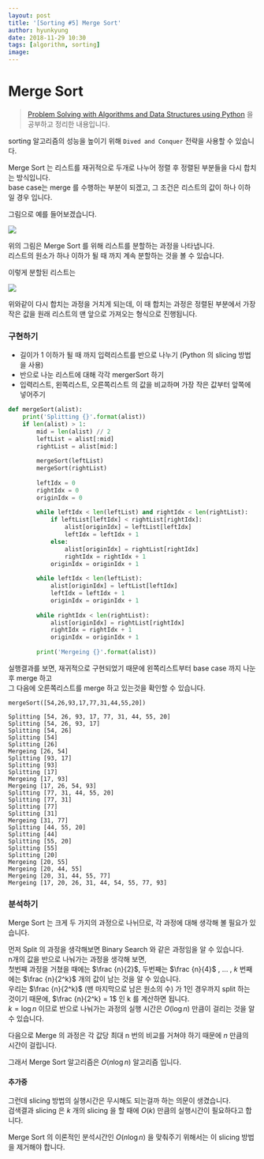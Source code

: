 ```yaml
---
layout: post
title: '[Sorting #5] Merge Sort'
author: hyunkyung
date: 2018-11-29 10:30
tags: [algorithm, sorting]
image: 
---
```


# Merge Sort



> [Problem Solving with Algorithms and Data Structures using Python](http://interactivepython.org/runestone/static/pythonds/index.html) 을 공부하고 정리한 내용입니다.



sorting 알고리즘의 성능을 높이기 위해 ``Dived and Conquer`` 전략을 사용할 수 있습니다.

Merge Sort 는 리스트를 재귀적으로 두개로 나누어 정렬 후 정렬된 부분들을 다시 합치는 방식입니다.<br>base case는 merge 를 수행하는 부분이 되겠고, 그 조건은 리스트의 값이 하나 이하일 경우 입니다.

그림으로 예를 들어보겠습니다.

![](http://interactivepython.org/runestone/static/pythonds/_images/mergesortA.png)

위의 그림은 Merge Sort 를 위해 리스트를 분할하는 과정을 나타냅니다.<br>리스트의 원소가 하나 이하가 될 때 까지 계속 분할하는 것을 볼 수 있습니다.

이렇게 분할된 리스트는

![](http://interactivepython.org/runestone/static/pythonds/_images/mergesortB.png)

위와같이 다시 합치는 과정을 거치게 되는데, 이 때 합치는 과정은 정렬된 부분에서 가장 작은 값을 원래 리스트의 맨 앞으로 가져오는 형식으로 진행됩니다.



### 구현하기



- 길이가 1 이하가 될 때 까지 입력리스트를 반으로 나누기 (Python 의 slicing 방법을 사용)
- 반으로 나눈 리스트에 대해 각각 mergerSort 하기
- 입력리스트, 왼쪽리스트, 오른쪽리스트 의 값을 비교하며 가장 작은 값부터 앞쪽에 넣어주기



```python
def mergeSort(alist):
    print('Splitting {}'.format(alist))
    if len(alist) > 1:
        mid = len(alist) // 2
        leftList = alist[:mid]
        rightList = alist[mid:]
        
        mergeSort(leftList)
        mergeSort(rightList)
        
        leftIdx = 0
        rightIdx = 0
        originIdx = 0
        
        while leftIdx < len(leftList) and rightIdx < len(rightList):
            if leftList[leftIdx] < rightList[rightIdx]:
                alist[originIdx] = leftList[leftIdx]
                leftIdx = leftIdx + 1
            else:
                alist[originIdx] = rightList[rightIdx]
                rightIdx = rightIdx + 1
            originIdx = originIdx + 1
            
        while leftIdx < len(leftList):
            alist[originIdx] = leftList[leftIdx]
            leftIdx = leftIdx + 1
            originIdx = originIdx + 1
            
        while rightIdx < len(rightList):
            alist[originIdx] = rightList[rightIdx]
            rightIdx = rightIdx + 1
            originIdx = originIdx + 1
            
        print('Mergeing {}'.format(alist))
```

실행결과를 보면, 재귀적으로 구현되었기 때문에 왼쪽리스트부터 base case 까지 나눈 후 merge 하고<br>그 다음에 오른쪽리스트를 merge 하고 있는것을 확인할 수 있습니다.

```
mergeSort([54,26,93,17,77,31,44,55,20])
```

```
Splitting [54, 26, 93, 17, 77, 31, 44, 55, 20]
Splitting [54, 26, 93, 17]
Splitting [54, 26]
Splitting [54]
Splitting [26]
Mergeing [26, 54]
Splitting [93, 17]
Splitting [93]
Splitting [17]
Mergeing [17, 93]
Mergeing [17, 26, 54, 93]
Splitting [77, 31, 44, 55, 20]
Splitting [77, 31]
Splitting [77]
Splitting [31]
Mergeing [31, 77]
Splitting [44, 55, 20]
Splitting [44]
Splitting [55, 20]
Splitting [55]
Splitting [20]
Mergeing [20, 55]
Mergeing [20, 44, 55]
Mergeing [20, 31, 44, 55, 77]
Mergeing [17, 20, 26, 31, 44, 54, 55, 77, 93]
```



### 분석하기

Merge Sort 는 크게 두 가지의 과정으로 나뉘므로, 각 과정에 대해 생각해 볼 필요가 있습니다.

먼저 Split 의 과정을 생각해보면 Binary Search 와 같은 과정임을 알 수 있습니다.<br>n개의 값을 반으로 나눠가는 과정을 생각해 보면,<br>첫번째 과정을 거쳤을 때에는 $\frac {n}{2}$, 두번째는 $\frac {n}{4}$ , ... , $k$ 번째에는 $\frac {n}{2^k}$ 개의 값이 남는 것을 알 수 있습니다.<br>우리는 $\frac {n}{2^k}$ (맨 마지막으로 남은 원소의 수) 가 1인 경우까지 split 하는 것이기 때문에,  $\frac {n}{2^k} = 1$ 인 k 를 계산하면 됩니다. <br>$k=\log n$ 이므로 반으로 나눠가는 과정의 실행 시간은 $O(\log n)$ 만큼이 걸리는 것을 알 수 있습니다.

다음으로 Merge 의 과정은 각 값당 최대 n 번의 비교를 거쳐야 하기 때문에 $n$ 만큼의 시간이 걸립니다.

그래서 Merge Sort 알고리즘은 $O(n\log n)$ 알고리즘 입니다.



#### 추가중

그런데 slicing 방법의 실행시간은 무시해도 되는걸까 하는 의문이 생겼습니다. <br>검색결과 slicing 은 $k$ 개의 slicing 을 할 때에 $O(k)$  만큼의 실행시간이 필요하다고 합니다.

Merge Sort 의 이론적인 분석시간인 $O(n\log n)$ 을 맞춰주기 위해서는 이 slicing 방법을 제거해야 합니다.



